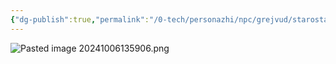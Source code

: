 ```yaml
---
{"dg-publish":true,"permalink":"/0-tech/personazhi/npc/grejvud/starosta-grindzhou/"}
---
```



![Pasted image 20241006135906.png](/img/user/0.%20tech/%D0%98%D0%B7%D0%BE%D0%B1%D1%80%D0%B0%D0%B6%D0%B5%D0%BD%D0%B8%D1%8F/Pasted%20image%2020241006135906.png)


